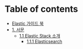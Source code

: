 # Table of contents

* [Elastic 가이드 북](README.md)
* [1. 서문](overview/README.md)
  * [1.1 Elastic Stack 소개](overview/1.1-elastic-stack/README.md)
    * [1.1.1 Elasticsearch](overview/1.1-elastic-stack/1.1.1-elasticsearch.md)

